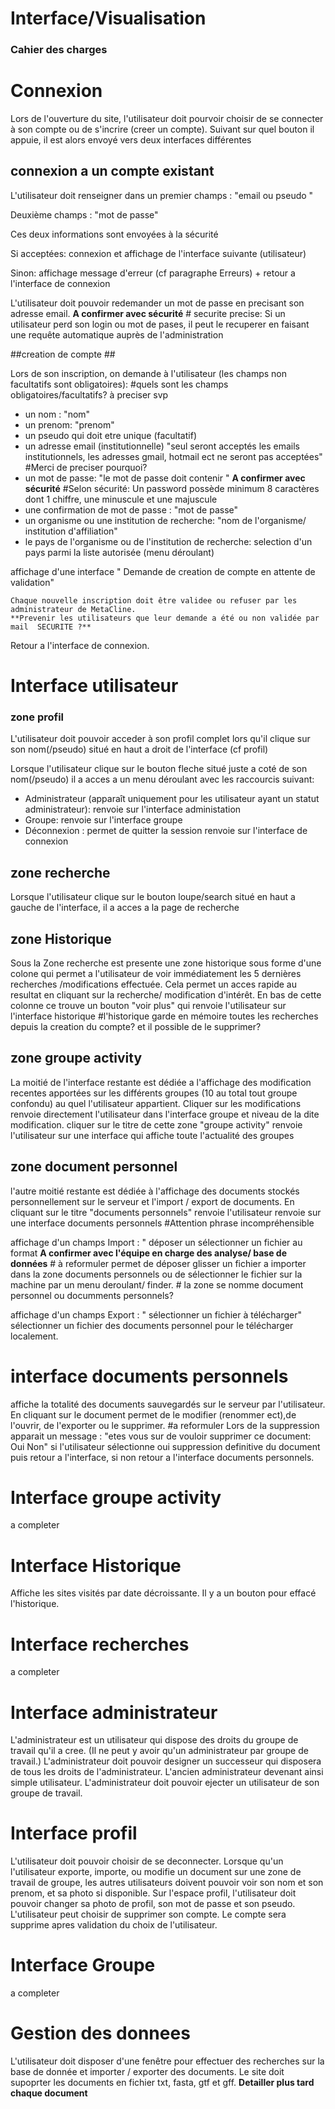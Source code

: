 # Interface/Visualisation #

### Cahier des charges ###


# Connexion #

Lors de l'ouverture du site, l'utilisateur doit pourvoir choisir de se connecter à son compte ou de s'incrire (creer un compte).
Suivant sur quel bouton il appuie, il est alors envoyé vers deux interfaces différentes

## connexion a un compte existant ##
L'utilisateur doit renseigner dans un premier champs : "email ou pseudo "

Deuxième champs : "mot de passe"

Ces deux informations sont envoyées à la sécurité 

Si acceptées: connexion et affichage de l'interface suivante (utilisateur)

Sinon: affichage message d'erreur (cf paragraphe Erreurs) + retour a l'interface de connexion

L'utilisateur doit pouvoir redemander un mot de passe en precisant son adresse email. **A confirmer avec sécurité** # securite precise: Si un utilisateur perd son login ou mot de pases, il peut le recuperer en faisant une requête automatique auprès de l'administration 

##creation de compte ##

Lors de son inscription, on demande à l'utilisateur (les champs non facultatifs sont obligatoires): #quels sont les champs obligatoires/facultatifs? à preciser svp
- un nom : "nom"
- un prenom: "prenom"
- un pseudo qui doit etre unique (facultatif)
- un adresse email (institutionnelle) "seul seront acceptés les emails institutionnels, les adresses gmail, hotmail ect ne seront pas acceptées" #Merci de preciser pourquoi?
- un mot de passe: "le mot de passe doit contenir " **A confirmer avec sécurité**
#Selon sécurité: Un password possède minimum 8 caractères dont 1 chiffre, une minuscule et une majuscule
- une confirmation de mot de passe : "mot de passe"
- un organisme ou une institution de recherche: "nom de l'organisme/ institution d'affiliation"
- le pays de l'organisme ou de l'institution de recherche: selection d'un pays parmi la liste autorisée (menu déroulant)

affichage d'une interface " Demande de creation de compte en attente de validation"

	Chaque nouvelle inscription doit être validee ou refuser par les administrateur de MetaCline.
	**Prevenir les utilisateurs que leur demande a été ou non validée par mail  SECURITE ?**
	
Retour a l'interface de connexion.

# Interface utilisateur #

### zone profil ###

L'utilisateur doit pouvoir acceder à son profil complet lors qu'il clique sur son nom(/pseudo) situé en haut a droit de l'interface (cf profil)

Lorsque l'utilisateur clique sur le bouton fleche situé juste a coté de son nom(/pseudo) il a acces a un menu déroulant avec les raccourcis suivant:
- Administrateur (apparaît uniquement pour les utilisateur ayant un statut administrateur): renvoie sur l'interface administation
- Groupe: renvoie sur l'interface groupe 
- Déconnexion : permet de quitter la session renvoie sur l'interface de connexion

## zone recherche ## 
Lorsque l'utilisateur clique sur le bouton loupe/search situé en haut a gauche de l'interface, il a acces a la page de recherche 

## zone Historique ## 
Sous la Zone recherche est presente une zone historique sous forme d'une colone qui permet a l'utilisateur de voir immédiatement les 5 dernières recherches /modifications effectuée. 
Cela permet un acces rapide au resultat en cliquant sur la recherche/ modification d'intérêt. 
En bas de cette colonne ce trouve un bouton "voir plus" qui renvoie l'utilisateur sur l'interface historique #l'historique garde en mémoire toutes les recherches depuis la creation du compte? et il possible de le supprimer?

## zone groupe activity ##
La moitié de l'interface restante est dédiée a l'affichage des modification recentes apportées sur les différents groupes (10 au total tout groupe confondu) au quel l'utilisateur appartient. 
Cliquer sur les modifications renvoie directement l'utilisateur dans l'interface groupe et niveau de la dite modification. 
cliquer sur le titre de cette zone "groupe activity" renvoie l'utilisateur sur une interface qui affiche toute l'actualité des groupes

## zone document personnel ##
l'autre moitié restante est dédiée à l'affichage des documents stockés personnellement sur le serveur et l'import / export de documents.
En cliquant sur le titre "documents personnels" renvoie l'utilisateur renvoie sur une interface documents personnels #Attention phrase incompréhensible

affichage d'un champs Import : " déposer un sélectionner un fichier au format **A confirmer avec l'équipe en charge des analyse/ base de données** # à reformuler
permet de déposer glisser un fichier a importer dans la zone documents personnels ou de sélectionner le fichier sur la machine par un menu deroulant/ finder. # la zone se nomme document personnel ou documments personnels?

affichage d'un champs Export : " sélectionner un fichier à télécharger" 
 sélectionner un fichier  des documents personnel pour le télécharger localement. 


# interface documents personnels #
affiche la totalité des documents sauvegardés sur le serveur par l'utilisateur. 
En cliquant sur le document permet de le modifier (renommer ect),de l'ouvrir, de l'exporter ou le supprimer. #a reformuler
Lors de la suppression apparait un message : "etes vous sur de vouloir supprimer ce document: Oui  Non"
si l'utilisateur sélectionne oui suppression definitive du document puis retour a l'interface, si non retour a l'interface documents personnels. 

# Interface groupe activity #
a completer

# Interface Historique # 
Affiche les sites visités par date décroissante.
Il y a un bouton pour effacé l'historique.

# Interface recherches #
a completer
# Interface administrateur #

L'administrateur est un utilisateur qui dispose des droits du groupe de travail qu'il a cree.
(Il ne peut y avoir qu'un administrateur par groupe de travail.)
L'administrateur doit pouvoir designer un successeur qui disposera de tous les droits de l'administrateur. L'ancien administrateur devenant ainsi simple utilisateur.
L'administrateur doit pouvoir ejecter un utilisateur de son groupe de travail.


# Interface profil #

L'utilisateur doit pouvoir choisir de se deconnecter.
Lorsque qu'un l'utilisateur exporte, importe, ou modifie un document sur une zone de travail de groupe, les autres utilisateurs doivent pouvoir voir son nom et son prenom, et sa photo si disponible.
Sur l'espace profil, l'utilisateur doit pouvoir changer sa photo de profil, son mot de passe et son pseudo.
L'utilisateur peut choisir de supprimer son compte. Le compte sera supprime apres validation du choix de l'utilisateur.

# Interface Groupe #
 a completer 


# Gestion des donnees #

L'utilisateur doit disposer d'une fenêtre pour effectuer des recherches sur la base de donnée et importer / exporter des documents.
Le site doit supoprter les documents en fichier txt, fasta, gtf et gff. **Detailler plus tard chaque document**
